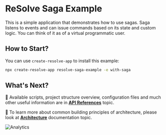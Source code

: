 # **ReSolve Saga Example**

This is a simple application that demonstrates how to use sagas. Saga listens to events and can issue commands based on its state and custom logic. You can think of it as of a virtual programmatic user.

## How to Start?

You can use `create-resolve-app` to install this example:

```bash
npx create-resolve-app resolve-saga-example -e with-saga
```

## What's Next?

📑 Available scripts, project structure overview, configuration files and much other useful information are in [**API References**](https://github.com/reimagined/resolve/blob/master/docs/API%20References.md) topic.

📑 To learn more about common building principles of architecture, please look at [**Architecture**](https://github.com/reimagined/resolve/blob/master/docs/Architecture.md) documentation topic.

![Analytics](https://ga-beacon.appspot.com/UA-118635726-1/examples-with-saga-readme?pixel)
